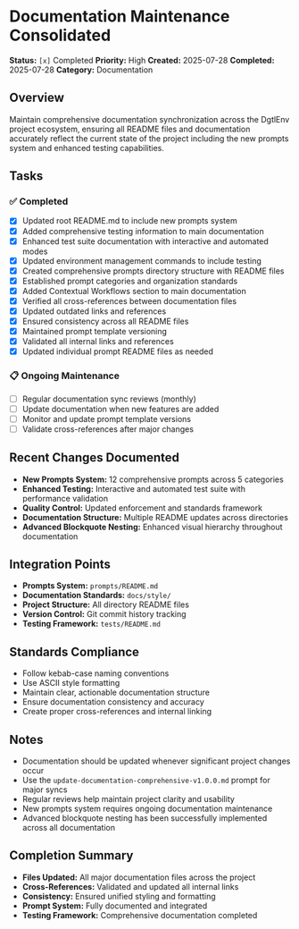 # Documentation Maintenance Consolidated

**Status:** `[x]` Completed
**Priority:** High
**Created:** 2025-07-28
**Completed:** 2025-07-28
**Category:** Documentation

## Overview
Maintain comprehensive documentation synchronization across the DgtlEnv project ecosystem, ensuring all README files and documentation accurately reflect the current state of the project including the new prompts system and enhanced testing capabilities.

## Tasks

### ✅ Completed
- [x] Updated root README.md to include new prompts system
- [x] Added comprehensive testing information to main documentation
- [x] Enhanced test suite documentation with interactive and automated modes
- [x] Updated environment management commands to include testing
- [x] Created comprehensive prompts directory structure with README files
- [x] Established prompt categories and organization standards
- [x] Added Contextual Workflows section to main documentation
- [x] Verified all cross-references between documentation files
- [x] Updated outdated links and references
- [x] Ensured consistency across all README files
- [x] Maintained prompt template versioning
- [x] Validated all internal links and references
- [x] Updated individual prompt README files as needed

### 📋 Ongoing Maintenance
- [ ] Regular documentation sync reviews (monthly)
- [ ] Update documentation when new features are added
- [ ] Monitor and update prompt template versions
- [ ] Validate cross-references after major changes

## Recent Changes Documented
- **New Prompts System:** 12 comprehensive prompts across 5 categories
- **Enhanced Testing:** Interactive and automated test suite with performance validation
- **Quality Control:** Updated enforcement and standards framework
- **Documentation Structure:** Multiple README updates across directories
- **Advanced Blockquote Nesting:** Enhanced visual hierarchy throughout documentation

## Integration Points
- **Prompts System:** `prompts/README.md`
- **Documentation Standards:** `docs/style/`
- **Project Structure:** All directory README files
- **Version Control:** Git commit history tracking
- **Testing Framework:** `tests/README.md`

## Standards Compliance
- Follow kebab-case naming conventions
- Use ASCII style formatting
- Maintain clear, actionable documentation structure
- Ensure documentation consistency and accuracy
- Create proper cross-references and internal linking

## Notes
- Documentation should be updated whenever significant project changes occur
- Use the `update-documentation-comprehensive-v1.0.0.md` prompt for major syncs
- Regular reviews help maintain project clarity and usability
- New prompts system requires ongoing documentation maintenance
- Advanced blockquote nesting has been successfully implemented across all documentation

## Completion Summary
- **Files Updated:** All major documentation files across the project
- **Cross-References:** Validated and updated all internal links
- **Consistency:** Ensured unified styling and formatting
- **Prompt System:** Fully documented and integrated
- **Testing Framework:** Comprehensive documentation completed
